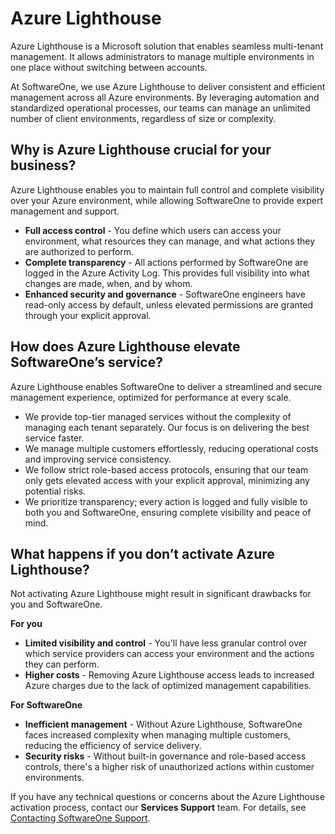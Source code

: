 # Azure Lighthouse

Azure Lighthouse is a Microsoft solution that enables seamless multi-tenant management. It allows administrators to manage multiple environments in one place without switching between accounts.&#x20;

At SoftwareOne, we use Azure Lighthouse to deliver consistent and efficient management across all Azure environments. By leveraging automation and standardized operational processes, our teams can manage an unlimited number of client environments, regardless of size or complexity.

## Why is Azure Lighthouse crucial for your business? <a href="#why-azure-lighthouse-is-crucial-for-your-business" id="why-azure-lighthouse-is-crucial-for-your-business"></a>

Azure Lighthouse enables you to maintain full control and complete visibility over your Azure environment, while allowing SoftwareOne to provide expert management and support.

* **Full access control** - You define which users can access your environment, what resources they can manage, and what actions they are authorized to perform.
* **Complete transparency** - All actions performed by SoftwareOne are logged in the Azure Activity Log. This provides full visibility into what changes are made, when, and by whom.
* **Enhanced security and governance** - SoftwareOne engineers have read-only access by default, unless elevated permissions are granted through your explicit approval.

## How does Azure Lighthouse elevate SoftwareOne’s service? <a href="#how-azure-lighthouse-elevates-softwareones-service" id="how-azure-lighthouse-elevates-softwareones-service"></a>

Azure Lighthouse enables SoftwareOne to deliver a streamlined and secure management experience, optimized for performance at every scale.&#x20;

* We provide top-tier managed services without the complexity of managing each tenant separately. Our focus is on delivering the best service faster.
* We manage multiple customers effortlessly, reducing operational costs and improving service consistency.
* We follow strict role-based access protocols, ensuring that our team only gets elevated access with your explicit approval, minimizing any potential risks.
* We prioritize transparency; every action is logged and fully visible to both you and SoftwareOne, ensuring complete visibility and peace of mind.

## What happens if you don’t activate Azure Lighthouse? <a href="#what-happens-if-you-dont-activate-azure-lighthouse" id="what-happens-if-you-dont-activate-azure-lighthouse"></a>

Not activating Azure Lighthouse might result in significant drawbacks for you and SoftwareOne.

**For you**

* **Limited visibility and control** - You'll have less granular control over which service providers can access your environment and the actions they can perform.
* **Higher costs** - Removing Azure Lighthouse access leads to increased Azure charges due to the lack of optimized management capabilities.

**For SoftwareOne**

* **Inefficient management** - Without Azure Lighthouse, SoftwareOne faces increased complexity when managing multiple customers, reducing the efficiency of service delivery.
* **Security risks** - Without built-in governance and role-based access controls, there's a higher risk of unauthorized actions within customer environments.

If you have any technical questions or concerns about the Azure Lighthouse activation process, contact our **Services Support** team. For details, see [Contacting SoftwareOne Support](../../../help-and-support/contact-support.md).
